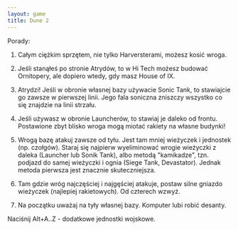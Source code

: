 ```yaml
---
layout: game
title: Dune 2
---
```


Porady:

1. Całym ciężkim sprzętem, nie tylko Harversterami, możesz kosić 
wroga.

2. Jeśli stanąłeś po stronie Atrydów, to w Hi Tech możesz budować
   Ornitopery, ale dopiero wtedy, gdy masz House of IX.

3. Atrydzi! Jeśli w obronie własnej bazy używacie Sonic Tank, to
   stawiajcie go zawsze w pierwszej linii. Jego fala soniczna zniszczy
   wszystko co się znajdzie na linii strzału.

4. Jeśli używasz w obronie Launcherów, to stawiaj je daleko od 
frontu.
   Postawione zbyt blisko wroga mogą miotać rakiety na własne 
budynki!

5. Wrogą bazę atakuj zawsze od tyłu. Jest tam mniej wieżyczek i 
jednostek
   (np. czołgów). Staraj się najpierw wyeliminować wrogie wieżyczki
   z daleka (Launcher lub Sonik Tank), albo metodą "kamikadze",
   tzn. podjazd do samej wieżyczki i ognia (Siege Tank, Devastator).
   Jednak metoda pierwsza jest znacznie skuteczniejsza.

6. Tam gdzie wróg najczęściej i najgęściej atakuje, postaw silne 
gniazdo
   wieżyczek (najlepiej rakietowych). Od czterech wzwyż.

7. Na początku uważaj na tyły własnej bazy. Komputer lubi robić 
desanty.

Naciśnij Alt+A..Z - dodatkowe jednostki wojskowe.
